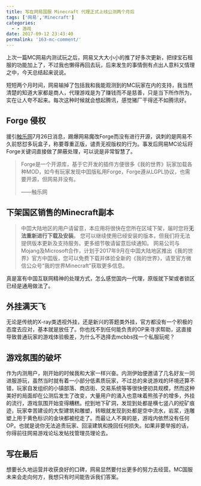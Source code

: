 ```yaml
---
title: 写在网易国服 Minecraft 代理正式上线公测两个月后
tags: ['网易','Minecraft']
categories:
  - - 游戏
date: 2017-09-12 23:43:40
permalink: '163-mc-comment/'
---
```


上次一篇MC网易内测试玩之后，网易又大大小小的推了好多次更新，把绿宝石租服的功能加上了，不过我也懒得再回去玩，后来发生的事情倒有点出人意料又情理之中，今天总结起来说说。
<!-- more -->
短短两个月时间，网易输掉了包括我和我能观测到的MC玩家在内的支持，我当然清楚的知道大家都是商人，代理游戏是为了赚钱而不是慈善，只是当下所作所为，实在让人夸不起来。每次这种时候就会想起腾讯，感觉猪厂干得还不如腾讯好。

## Forge 侵权

援引[触乐网](https://weibo.com/3957040489/FcDPVxZxz?type=comment#_rnd1505229855637)7月26日消息，踢爆网易魔改Forge而没有进行开源，讽刺的是网易不久前怒怼多玩盒子，称要尊重正版，谴责无视版权的行为。事发后网易MC论坛将Forge关键词直接做了屏蔽处理，可以说是非常智慧了。

> Forge是一个开源库，基于它开发的插件方便很多《我的世界》玩家加载各种MOD，如今有玩家发现中囯版私用Forge，Forge遵从LGPL协议，也需要开源，但网易并没有。
> 
> ——触乐网

## 下架国区销售的Minecraft副本

> 中囯大陆地区的用户请留意，本应用将很快在您所在区域下架，届时您将**无法重新进行下载及安装**。 您可以继续使用已经安装的版本，但我们将无法提供版本更新及支持服务。更多细节敬请留意后续通知。 网易公司与Mojang及Microsoft合作，计划于2017年9月在中囯大陆地区推出《我的世界》官方中囯版，您可以免费下载并体验全新的《我的世界》，请至官方微信公众号“我的世界Minecraft”获取更多信息。  

真是富有中国互联网精神的处理方式，怎么感觉国内一代理，原版就下架或者锁区已经是通用做法了。

## 外挂满天飞

无论是传统的X-ray类透视外挂，还是新兴的答题类外挂，官方都没有一个积极的态度去应对，基本就是放任了。你也找不到任何能负责的OP来寻求帮助，这直接导致普通玩家的游戏体验极差，为什么不选择去mcbbs找一个私服玩呢？

## 游戏氛围的破坏

作为内测用户，刚开始的时候我和大家一样兴奋。内测伊始便邀请了几名好友一同进服游玩，虽然当时就有着一小部分低素质玩家，不过总的来说游戏的环境还算不错，玩家自发组织的小镇部落、商店街、交易系统等等很快便初具规模，然而这种美好的局面却在公测后发生了改变，大量用户的涌入也意味着熊孩子的增多，外挂的流行，游戏氛围开始变得糟糕。挖到地下矿洞，发现到处都是横七竖八的挖矿痕迹，玩家幸苦建设的大型建筑和雕塑，转眼就发现到处都是空中流水，岩浆，连雕塑上用于黄色标识的金块都被挖走了。而最让人不爽的是，游戏内依然没有任何OP。也就是说你无法追责玩家、回滚建筑和挽回任何损失。如果非要举报的话，你得前往网易游戏论坛发帖找管理员理论去。

## 写在最后

想要长久地运营并收获良好的口碑，网易显然要付出更多的努力去经营。MC国服未来会走向何方，我想只有时间能告诉我们答案。